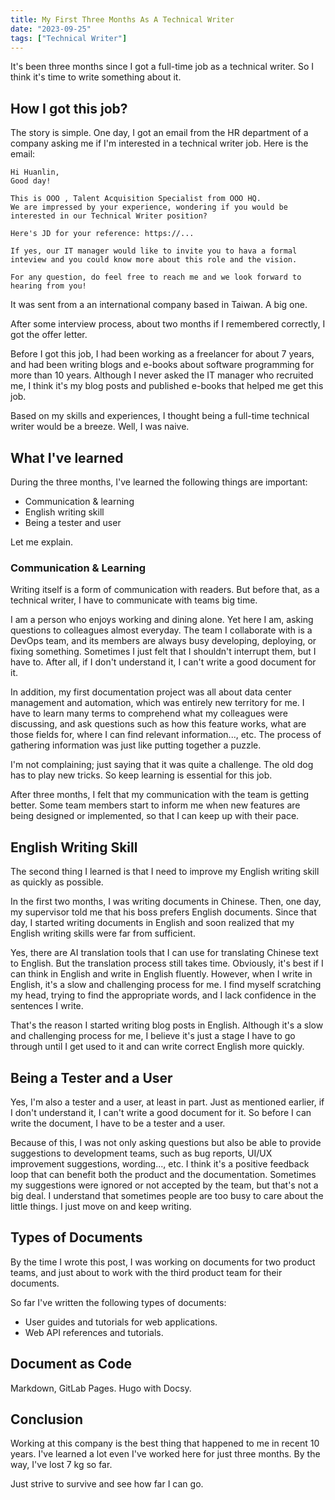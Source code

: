```yaml
---
title: My First Three Months As A Technical Writer
date: "2023-09-25"
tags: ["Technical Writer"]
---
```


It's been three months since I got a full-time job as a technical writer. So I think it's time to write something about it.

## How I got this job?

The story is simple. One day, I got an email from the HR department of a company asking me if I'm interested in a technical writer job. Here is the email:

```
Hi Huanlin,
Good day!

This is OOO , Talent Acquisition Specialist from OOO HQ.
We are impressed by your experience, wondering if you would be 
interested in our Technical Writer position?

Here's JD for your reference: https://...
 
If yes, our IT manager would like to invite you to hava a formal 
inteview and you could know more about this role and the vision.
 
For any question, do feel free to reach me and we look forward to 
hearing from you!
```

It was sent from a an international company based in Taiwan. A big one.

After some interview process, about two months if I remembered correctly, I got the offer letter.

Before I got this job, I had been working as a freelancer for about 7 years, and had been writing blogs and e-books about software programming for more than 10 years. Although I never asked the IT manager who recruited me, I think it's my blog posts and published e-books that helped me get this job. 

Based on my skills and experiences, I thought being a full-time technical writer would be a breeze. Well, I was naive.

## What I've learned

During the three months, I've learned the following things are important:

- Communication & learning
- English writing skill
- Being a tester and user

Let me explain.

### Communication & Learning

Writing itself is a form of communication with readers. But before that, as a technical writer, I have to communicate with teams big time.

I am a person who enjoys working and dining alone. Yet here I am, asking questions to colleagues almost everyday. The team I collaborate with is a DevOps team, and its members are always busy developing, deploying, or fixing something. Sometimes I just felt that I shouldn't interrupt them, but I have to. After all, if I don't understand it, I can't write a good document for it.

In addition, my first documentation project was all about data center management and automation, which was entirely new territory for me. I have to learn many terms to comprehend what my colleagues were discussing, and ask questions such as how this feature works, what are those fields for, where I can find relevant information..., etc. The process of gathering information was just like putting together a puzzle. 

I'm not complaining; just saying that it was quite a challenge. The old dog has to play new tricks. So keep learning is essential for this job.

After three months, I felt that my communication with the team is getting better. Some team members start to inform me when new features are being designed or implemented, so that I can keep up with their pace. 

## English Writing Skill

The second thing I learned is that I need to improve my English writing skill as quickly as possible. 

In the first two months, I was writing documents in Chinese. Then, one day, my supervisor told me that his boss prefers English documents. Since that day, I started writing documents in English and soon realized that my English writing skills were far from sufficient. 

Yes, there are AI translation tools that I can use for translating Chinese text to English. But the translation process still takes time. Obviously, it's best if I can think in English and write in English fluently. However, when I write in English, it's a slow and challenging process for me. I find myself scratching my head, trying to find the appropriate words, and I lack confidence in the sentences I write.

That's the reason I started writing blog posts in English. Although it's a slow and challenging process for me, I believe it's just a stage I have to go through until I get used to it and can write correct English more quickly.

## Being a Tester and a User

Yes, I'm also a tester and a user, at least in part. Just as mentioned earlier, if I don't understand it, I can't write a good document for it. So before I can write the document, I have to be a tester and a user.

Because of this, I was not only asking questions but also be able to provide suggestions to development teams, such as bug reports, UI/UX improvement suggestions, wording..., etc. I think it's a positive feedback loop that can benefit both the product and the documentation. Sometimes my suggestions were ignored or not accepted by the team, but that's not a big deal. I understand that sometimes people are too busy to care about the little things. I just move on and keep writing.

## Types of Documents

By the time I wrote this post, I was working on documents for two product teams, and just about to work with the third product team for their documents.

So far I've written the following types of documents:

- User guides and tutorials for web applications.
- Web API references and tutorials.

## Document as Code

Markdown, GitLab Pages. Hugo with Docsy.

## Conclusion

Working at this company is the best thing that happened to me in recent 10 years. I've learned a lot even I've worked here for just three months. By the way, I've lost 7 kg so far. 

Just strive to survive and see how far I can go.